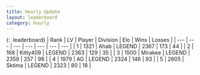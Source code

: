 ```yaml
---
title: Hourly Update
layout: leaderboard
category: hourly
---
```


{: .leaderboard}
| Rank | LV | Player | Division | Elo | Wins | Losses |
| --- | --- | --- | --- | --- | --- | --- |
| <span data-change="0">1</span> | 1321 | <span title="ID: 402846">Ahab</span> | LEGEND | <span data-change="0">2367</span> | <span data-change="0">173</span> | <span data-change="0">44</span> |
| <span data-change="1">2</span> | 168 | <span title="ID: 459203">Kitty409</span> | LEGEND | <span data-change="12">2363</span> | <span data-change="9">129</span> | <span data-change="2">35</span> |
| <span data-change="-1">3</span> | 1500 | <span title="ID: 416373">Mirakee</span> | LEGEND | <span data-change="0">2359</span> | <span data-change="0">257</span> | <span data-change="0">98</span> |
| <span data-change="2">4</span> | 1979 | <span title="ID: 433216">AG</span> | LEGEND | <span data-change="14">2324</span> | <span data-change="2">146</span> | <span data-change="0">93</span> |
| <span data-change="-1">5</span> | 2605 | <span title="ID: 353063">Sktima</span> | LEGEND | <span data-change="0">2323</span> | <span data-change="0">80</span> | <span data-change="0">18</span> |